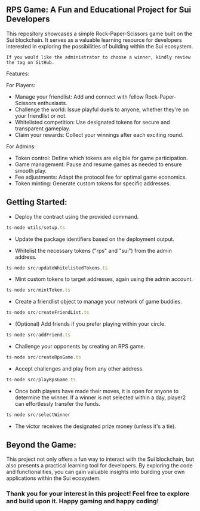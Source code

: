 ## RPS Game: A Fun and Educational Project for Sui Developers

This repository showcases a simple Rock-Paper-Scissors game built on the Sui blockchain. It serves as a valuable learning resource for developers interested in exploring the possibilities of building within the Sui ecosystem.

`If you would like the administrator to choose a winner, kindly review the tag on GitHub.`

Features:

For Players:

- Manage your friendlist: Add and connect with fellow Rock-Paper-Scissors enthusiasts.
- Challenge the world: Issue playful duels to anyone, whether they're on your friendlist or not.
- Whitelisted competition: Use designated tokens for secure and transparent gameplay.
- Claim your rewards: Collect your winnings after each exciting round.

For Admins:

- Token control: Define which tokens are eligible for game participation.
- Game management: Pause and resume games as needed to ensure smooth play.
- Fee adjustments: Adapt the protocol fee for optimal game economics.
- Token minting: Generate custom tokens for specific addresses.


## Getting Started:

- Deploy the contract using the provided command.

```ts
ts-node utils/setup.ts
```

- Update the package identifiers based on the deployment output.

- Whitelist the necessary tokens ("rps" and "sui") from the admin address.

```ts
ts-node src/updateWhitelistedTokens.ts
```

- Mint custom tokens to target addresses, again using the admin account.

```ts
ts-node src/mintToken.ts
```

- Create a friendlist object to manage your network of game buddies.

```ts
ts-node src/createFriendList.ts
```

- (Optional) Add friends if you prefer playing within your circle.

```ts
ts-node src/addFriend.ts
```

- Challenge your opponents by creating an RPS game.

```ts
ts-node src/createRpsGame.ts
```

- Accept challenges and play from any other address.

```ts
ts-node src/playRpsGame.ts
```

- Once both players have made their moves, it is open for anyone to determine the winner. If a winner is not selected within a day, player2 can effortlessly transfer the funds.

```ts
ts-node src/selectWinner
```

- The victor receives the designated prize money (unless it's a tie).

## Beyond the Game:

This project not only offers a fun way to interact with the Sui blockchain, but also presents a practical learning tool for developers. By exploring the code and functionalities, you can gain valuable insights into building your own applications within the Sui ecosystem.

### Thank you for your interest in this project! Feel free to explore and build upon it. Happy gaming and happy coding!
